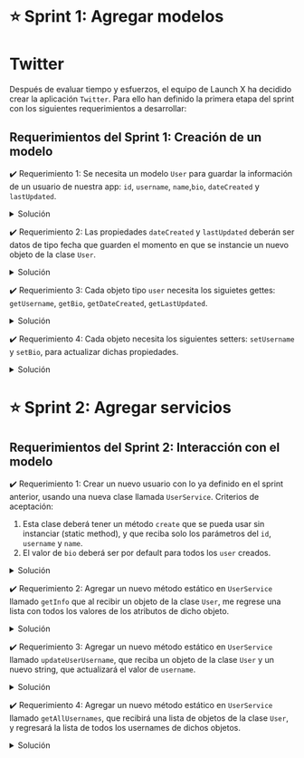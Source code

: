 # ⭐️ Sprint 1: Agregar modelos

# Twitter

Después de evaluar tiempo y esfuerzos, el equipo de Launch X ha decidido crear la aplicación `Twitter`. Para ello han definido la primera etapa del sprint con los siguientes requerimientos a desarrollar:

## Requerimientos del Sprint 1: Creación de un modelo
 
✔️ Requerimiento 1: Se necesita un modelo `User` para guardar la información de un usuario de nuestra app: `id`, `username`, `name`,`bio`, `dateCreated` y `lastUpdated`. 

<details close>
<summary> Solución </summary>

🔵 **Prueba para el requerimiento**

> Mediante el uso de la técnica TDD, escribe el código para la prueba de acuerdo al requerimiento y posteriormente, ejecuta la prueba.

![Prueba para el requerimiento 1](https://github.com/DanielaBeltranCruz/Twitter_App/blob/e87c1c0fdc62e34f2bdd657d5ed25fdc21491910/images/prueba_requerimiento_1.PNG)

🔵 **Error de la prueba**

> Al ejecutar el script de la prueba, arroja el siguiente error debido a que no se ha creado el objeto.

![Error del requerimiento 1](https://github.com/DanielaBeltranCruz/Twitter_App/blob/main/images/error_requerimiento_1.PNG)

🔵 **Clase para el requerimiento**

> Para corregir el error anterior, se crea un script nuevo con la clase **User** y un constructor que guarde los parámetros solicitados en el requerimiento. 

![Clase para el requerimiento 1](https://github.com/DanielaBeltranCruz/Twitter_App/blob/main/images/requerimiento_clase_1.PNG)

🔵 **Prueba aceptada**

> Se ejecuta de nuevo la prueba.

![Prueba aceptada del requerimiento 1](https://github.com/DanielaBeltranCruz/Twitter_App/blob/main/images/prueba_pass_requerimiento_1.PNG)
</details>

✔️ Requerimiento 2: Las propiedades `dateCreated` y `lastUpdated` deberán ser datos de tipo fecha que guarden el momento en que se instancie un nuevo objeto de la clase `User`.

<details close>
<summary> Solución </summary>

> Modifica el constructor de la clase creada y asigna un valor por defecto a estos atributos usando `new Date()`.

🔵 **Prueba para el requerimiento**

![Prueba para el requerimiento 2](https://github.com/DanielaBeltranCruz/Twitter_App/blob/e87c1c0fdc62e34f2bdd657d5ed25fdc21491910/images/prueba_requerimiento_2.PNG)

🔵 **Error de la prueba**

![Error del requerimiento 2](https://github.com/DanielaBeltranCruz/Twitter_App/blob/main/images/error_requerimiento_2.PNG)

🔵 **Clase para el requerimiento**

![Clase para el requerimiento 2](https://github.com/DanielaBeltranCruz/Twitter_App/blob/main/images/requerimiento_clase_2.PNG)

🔵 **Prueba aceptada**

![Prueba aceptada del requerimiento 2](https://github.com/DanielaBeltranCruz/Twitter_App/blob/main/images/prueba_pass_requerimiento_2.PNG)
</details>
 
✔️ Requerimiento 3: Cada objeto tipo `user` necesita los siguietes gettes: `getUsername`, `getBio`, `getDateCreated`, `getLastUpdated`.

<details close>
<summary> Solución </summary>

> Agrega los getters regresando la propiedad indicada, no olvides usar `this`.

🔵 **Prueba para el requerimiento**

![Prueba para el requerimiento 3](https://github.com/DanielaBeltranCruz/Twitter_App/blob/e87c1c0fdc62e34f2bdd657d5ed25fdc21491910/images/prueba_requerimiento_3.PNG)

🔵 **Error de la prueba**

![Error del requerimiento 3](https://github.com/DanielaBeltranCruz/Twitter_App/blob/main/images/error_requerimiento_3.PNG)

🔵 **Clase para el requerimiento**

![Clase para el requerimiento 3](https://github.com/DanielaBeltranCruz/Twitter_App/blob/main/images/requerimiento_clase_3.PNG)

🔵 **Prueba aceptada**

![Prueba aceptada del requerimiento 3](https://github.com/DanielaBeltranCruz/Twitter_App/blob/main/images/prueba_pass_requerimiento_3.PNG)
</details>
 
✔️ Requerimiento 4: Cada objeto necesita los siguientes setters: `setUsername` y `setBio`, para actualizar dichas propiedades.

<details close>
<summary> Solución </summary>

> Agrega los setters usando la palabra `set` y modificando el atributo indicado.

🔵 **Prueba para el requerimiento**

![Prueba para el requerimiento 4](https://github.com/DanielaBeltranCruz/Twitter_App/blob/e87c1c0fdc62e34f2bdd657d5ed25fdc21491910/images/prueba_requerimiento_4.PNG)

🔵 **Error de la prueba**

![Error del requerimiento 4](https://github.com/DanielaBeltranCruz/Twitter_App/blob/main/images/error_requerimiento_4.PNG)

🔵 **Clase para el requerimiento**

![Clase para el requerimiento 4](https://github.com/DanielaBeltranCruz/Twitter_App/blob/main/images/requerimiento_clase_4.PNG)

🔵 **Prueba aceptada**

![Prueba aceptada del requerimiento 4](https://github.com/DanielaBeltranCruz/Twitter_App/blob/main/images/prueba_pass_requerimiento_4.PNG)
</details>

# ⭐️ Sprint 2: Agregar servicios

## Requerimientos del Sprint 2: Interacción con el modelo
✔️ Requerimiento 1: Crear un nuevo usuario con lo ya definido en el sprint anterior, usando una nueva clase llamada `UserService`.
Criterios de aceptación:
1. Esta clase deberá tener un método `create` que se pueda usar sin instanciar (static method), y que reciba solo los parámetros del `id`, `username` y `name`. 
2. El valor de `bio` deberá ser por default para todos los `user` creados.

<details close>
<summary> Solución </summary>
</details>

✔️ Requerimiento 2: Agregar un nuevo método estático en `UserService` llamado `getInfo` que al recibir un objeto de la clase `User`, me regrese una lista con todos los valores de los atributos de dicho objeto.

<details close>
<summary> Solución </summary>
</details>

✔️ Requerimiento 3: Agregar un nuevo método estático en `UserService` llamado `updateUserUsername`, que reciba un objeto de la clase `User` y un nuevo string, que actualizará el valor de `username`. 

<details close>
<summary> Solución </summary>
</details>

✔️ Requerimiento 4: Agregar un nuevo método estático en `UserService` llamado `getAllUsernames`, que recibirá una lista de objetos de la clase `User`, y regresará la lista de todos los usernames de dichos objetos. 

<details close>
<summary> Solución </summary>
</details>

